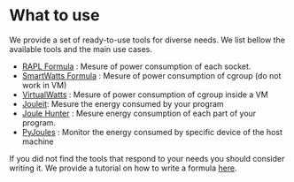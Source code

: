 # What to use

We provide a set of ready-to-use tools for diverse needs. We list bellow the
available tools and the main use cases.

- [RAPL Formula](./rapld.md) : Mesure of power consumption of each socket.
- [SmartWatts Formula](./smartwatts.md) : Mesure of power consumption of cgroup
  (do not work in VM)
- [VirtualWatts](./virtualwatts.md) : Mesure of power consumption of cgroup
  inside a VM
- [Jouleit](./jouleit.md): Mesure the energy consumed by your program
- [Joule Hunter](https://github.com/powerapi-ng/joulehunter) : Mesure energy
  consumption of each part of your program.
- [PyJoules](https://github.com/powerapi-ng/pyJoules) : Monitor the energy consumed by specific device of the host machine

If you did not find the tools that respond to your needs you should consider
writing it.
We provide a tutorial on how to write a formula [here](./powerapi.md).
